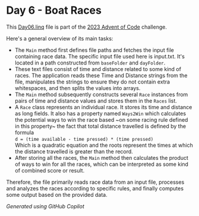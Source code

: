 # Day 6 - Boat Races

This [Day06.linq](Day06.linq) file is part of the [2023 Advent of Code](https://adventofcode.com/2023) challenge.

Here's a general overview of its main tasks:

* The `Main` method first defines file paths and fetches the input file containing race data. The specific input file used here is input.txt. It's located in a path constructed from `baseFolder` and `dayFolder`.
* These text files consist of time and distance related to some kind of races. The application reads these Time and Distance strings from the file, manipulates the strings to ensure they do not contain extra whitespaces, and then splits the values into arrays.
* The `Main` method subsequently constructs several `Race` instances from pairs of time and distance values and stores them in the `Races` list.
* A `Race` class represents an individual race. It stores its time and distance as long fields. It also has a property named `Ways2Win` which calculates the potential ways to win the race based ~on some racing rule defined in this property~ the fact that total distance travelled is defined by the formula  
`d = (time available - time pressed) * (time pressed)`  
Which is a quadratic equation and the roots represent the times at which the distance travelled is greater than the record.
* After storing all the races, the `Main` method then calculates the product of ways to win for all the races, which can be interpreted as some kind of combined score or result.

Therefore, the file primarily reads race data from an input file, processes and analyzes the races according to specific rules, and finally computes some output based on the provided data.

*Generated using GitHub Copilot*
